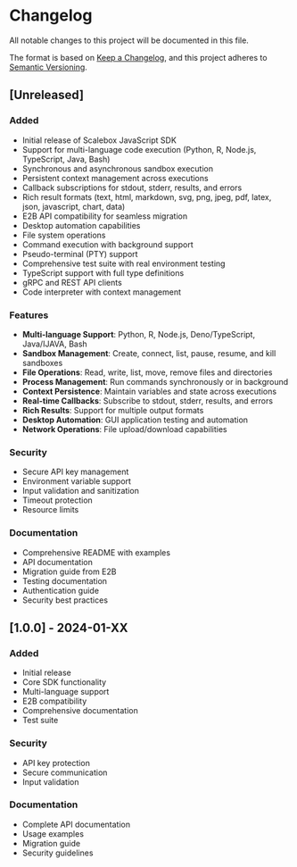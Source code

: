 # Changelog

All notable changes to this project will be documented in this file.

The format is based on [Keep a Changelog](https://keepachangelog.com/en/1.0.0/),
and this project adheres to [Semantic Versioning](https://semver.org/spec/v2.0.0.html).

## [Unreleased]

### Added
- Initial release of Scalebox JavaScript SDK
- Support for multi-language code execution (Python, R, Node.js, TypeScript, Java, Bash)
- Synchronous and asynchronous sandbox execution
- Persistent context management across executions
- Callback subscriptions for stdout, stderr, results, and errors
- Rich result formats (text, html, markdown, svg, png, jpeg, pdf, latex, json, javascript, chart, data)
- E2B API compatibility for seamless migration
- Desktop automation capabilities
- File system operations
- Command execution with background support
- Pseudo-terminal (PTY) support
- Comprehensive test suite with real environment testing
- TypeScript support with full type definitions
- gRPC and REST API clients
- Code interpreter with context management

### Features
- **Multi-language Support**: Python, R, Node.js, Deno/TypeScript, Java/IJAVA, Bash
- **Sandbox Management**: Create, connect, list, pause, resume, and kill sandboxes
- **File Operations**: Read, write, list, move, remove files and directories
- **Process Management**: Run commands synchronously or in background
- **Context Persistence**: Maintain variables and state across executions
- **Real-time Callbacks**: Subscribe to stdout, stderr, results, and errors
- **Rich Results**: Support for multiple output formats
- **Desktop Automation**: GUI application testing and automation
- **Network Operations**: File upload/download capabilities

### Security
- Secure API key management
- Environment variable support
- Input validation and sanitization
- Timeout protection
- Resource limits

### Documentation
- Comprehensive README with examples
- API documentation
- Migration guide from E2B
- Testing documentation
- Authentication guide
- Security best practices

## [1.0.0] - 2024-01-XX

### Added
- Initial release
- Core SDK functionality
- Multi-language support
- E2B compatibility
- Comprehensive documentation
- Test suite

### Security
- API key protection
- Secure communication
- Input validation

### Documentation
- Complete API documentation
- Usage examples
- Migration guide
- Security guidelines
